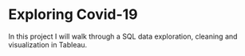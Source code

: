 # Exploring Covid-19
In this project I will walk through a SQL data exploration, cleaning and visualization in Tableau.
